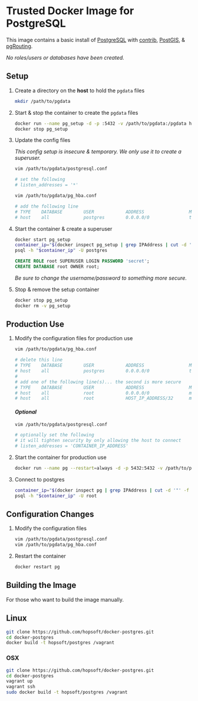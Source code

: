 # Trusted Docker Image for PostgreSQL

This image contains a basic install of [PostgreSQL](http://www.postgresql.org/)
with [contrib](http://www.postgresql.org/docs/9.3/static/contrib.html),
[PostGIS](http://postgis.net/), & [pgRouting](http://pgrouting.org/).

_No roles/users or databases have been created._

## Setup

1. Create a directory on the __host__ to hold the `pgdata` files

    ```sh
    mkdir /path/to/pgdata
    ```

1. Start & stop the container to create the `pgdata` files

    ```sh
    docker run --name pg_setup -d -p :5432 -v /path/to/pgdata:/pgdata hopsoft/postgres:9.3
    docker stop pg_setup
    ```

1. Update the config files

   _This config setup is insecure & temporary. We only use it to create a superuser._

    ```sh
    vim /path/to/pgdata/postgresql.conf

    # set the following
    # listen_addresses = '*'
    ```

    ```sh
    vim /path/to/pgdata/pg_hba.conf

    # add the following line
    # TYPE    DATABASE        USER            ADDRESS                 METHOD
    # host    all             postgres        0.0.0.0/0               trust
    ```

1. Start the container & create a superuser

    ```sh
    docker start pg_setup
    container_ip="$(docker inspect pg_setup | grep IPAddress | cut -d '"' -f 4)"
    psql -h "$container_ip" -U postgres
    ```

    ```sql
    CREATE ROLE root SUPERUSER LOGIN PASSWORD 'secret';
    CREATE DATABASE root OWNER root;
    ```

   _Be sure to change the username/password to something more secure._

1. Stop & remove the setup container

    ```sh
    docker stop pg_setup
    docker rm -v pg_setup
    ```

## Production Use

1. Modify the configuration files for production use

    ```sh
    vim /path/to/pgdata/pg_hba.conf

    # delete this line
    # TYPE    DATABASE        USER            ADDRESS                 METHOD
    # host    all             postgres        0.0.0.0/0               trust
    #
    # add one of the following line(s)... the second is more secure
    # TYPE    DATABASE        USER            ADDRESS                 METHOD
    # host    all             root            0.0.0.0/0               md5
    # host    all             root            HOST_IP_ADDRESS/32      md5
    ```

   #### _Optional_

    ```sh
    vim /path/to/pgdata/postgresql.conf

    # optionally set the following
    # it will tighten security by only allowing the host to connect
    # listen_addresses = 'CONTAINER_IP_ADDRESS'
    ```

1. Start the container for production use

    ```sh
    docker run --name pg --restart=always -d -p 5432:5432 -v /path/to/pgdata:/pgdata hopsoft/postgres:9.3
    ```

1. Connect to postgres

    ```sh
    container_ip="$(docker inspect pg | grep IPAddress | cut -d '"' -f 4)"
    psql -h "$container_ip" -U root
    ```

## Configuration Changes

1. Modify the configuration files

    ```sh
    vim /path/to/pgdata/postgresql.conf
    vim /path/to/pgdata/pg_hba.conf
    ```

1. Restart the container

    ```sh
    docker restart pg
    ```

## Building the Image

For those who want to build the image manually.

## Linux

```sh
git clone https://github.com/hopsoft/docker-postgres.git
cd docker-postgres
docker build -t hopsoft/postgres /vagrant
```

### OSX

```sh
git clone https://github.com/hopsoft/docker-postgres.git
cd docker-postgres
vagrant up
vagrant ssh
sudo docker build -t hopsoft/postgres /vagrant
```
